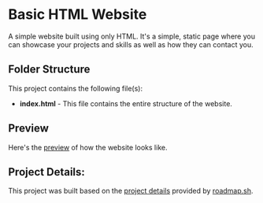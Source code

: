# Basic HTML Website
A simple website built using only HTML. It's a simple, static page where you can showcase your projects and skills as well as how they can contact you.

## Folder Structure
This project contains the following file(s):
- **index.html** - This file contains the entire structure of the website.
  
## Preview
Here's the [preview](https://yvesmanalo.github.io/basic-html-website/) of how the website looks like.

## Project Details:
This project was built based on the [project details](https://roadmap.sh/projects/basic-html-website) provided by [roadmap.sh](https://roadmap.sh/).

